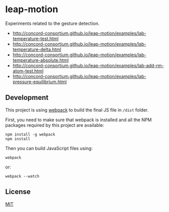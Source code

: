 # leap-motion

Experiments related to the gesture detection.

- http://concord-consortium.github.io/leap-motion/examples/lab-temperature-test.html
- http://concord-consortium.github.io/leap-motion/examples/lab-temperature-delta.html
- http://concord-consortium.github.io/leap-motion/examples/lab-temperature-absolute.html
- http://concord-consortium.github.io/leap-motion/examples/lab-add-rm-atom-test.html
- http://concord-consortium.github.io/leap-motion/examples/lab-pressure-equilibrium.html

## Development

This project is using [webpack](http://webpack.github.io/) to build the final JS file in `/dist` folder.

First, you need to make sure that webpack is installed and all the NPM packages required by this project are available:

```
npm install -g webpack
npm install
```
Then you can build JavaScript files using:
```
webpack
```
or:
```
webpack --watch
```

## License 

[MIT](https://github.com/concord-consortium/grasp-seasons/blob/master/LICENSE)
